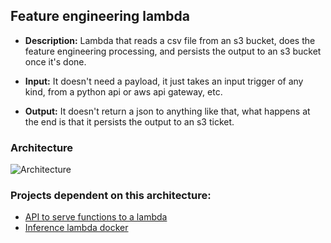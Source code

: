 ## Feature engineering lambda

* **Description:** Lambda that reads a csv file from an s3 bucket, does the feature engineering processing, and persists the output to an s3 bucket once it's done. 

* **Input:** It doesn't need a payload, it just takes an input trigger of any kind, from a python api or aws api gateway, etc. 

* **Output:** It doesn't return a json to anything like that, what happens at the end is that it persists the output to an s3 ticket. 

### Architecture

![Architecture](https://github.com/DataEngel/inference-lambda/assets/63415652/9e71f83c-0b4f-48d4-82d6-87bbbb60245c)


### Projects dependent on this architecture: 

* [API to serve functions to a lambda](https://github.com/DataEngel/inference-lambda)
* [Inference lambda docker](https://github.com/DataEngel/inference-lambda-docker)
